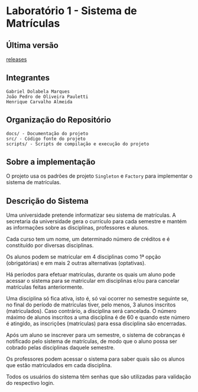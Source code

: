 # Laboratório 1 - Sistema de Matrículas

## Última versão

[releases](https://github.com/h3nc4/Matriculas/releases/latest)

## Integrantes

    Gabriel Dolabela Marques
    João Pedro de Oliveira Pauletti
    Henrique Carvalho Almeida

## Organização do Repositório

    docs/ - Documentação do projeto
    src/ - Código fonte do projeto
    scripts/ - Scripts de compilação e execução do projeto

## Sobre a implementação

O projeto usa os padrões de projeto `Singleton` e `Factory` para implementar o sistema de matrículas.

## Descrição do Sistema

Uma universidade pretende informatizar seu sistema de matrículas. A secretaria da universidade gera o currículo para cada semestre e mantém as informações sobre as disciplinas, professores e alunos.

Cada curso tem um nome, um determinado número de créditos e é constituído por diversas disciplinas.

Os alunos podem se matricular em 4 disciplinas como 1ª opção (obrigatórias) e em mais 2 outras alternativas (optativas).

Há períodos para efetuar matrículas, durante os quais um aluno pode acessar o sistema para se matricular em disciplinas e/ou para cancelar matrículas feitas anteriormente.

Uma disciplina só fica ativa, isto é, só vai ocorrer no semestre seguinte se, no final do período de matrículas tiver, pelo menos, 3 alunos inscritos (matriculados). Caso contrário, a disciplina será cancelada. O número máximo de alunos inscritos a uma disciplina é de 60 e quando este número é atingido, as inscrições (matrículas) para essa disciplina são encerradas.

Após um aluno se inscrever para um semestre, o sistema de cobranças é notificado pelo sistema de matrículas, de modo que o aluno possa ser cobrado pelas disciplinas daquele semestre.

Os professores podem acessar o sistema para saber quais são os alunos que estão matriculados em cada disciplina.

Todos os usuários do sistema têm senhas que são utilizadas para validação do respectivo login.
